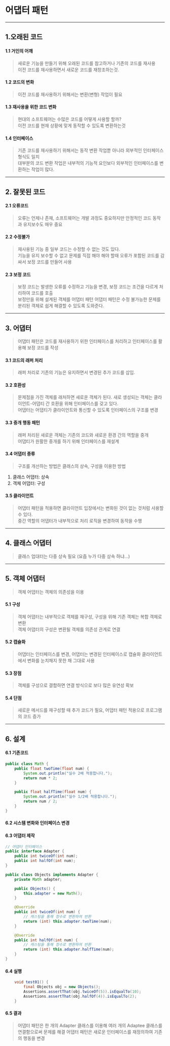 # 어댑터 패턴

---

## 1.오래된 코드
#### 1.1 거인의 어깨
> 새로운 기능을 만들기 위해 오래된 코드를 참고하거나 기존의 코드를 재사용  
> 이전 코드를 재사용하면서 새로운 코드를 재창조하는것.

#### 1.2 코드의 변화
> 이전 코드를 재사용하기 위해서는 변환(변형) 작업이 필요

#### 1.3 재사용을 위한 코드 변화
> 현대의 소프트웨어는 수많은 코드를 어떻게 사용할 할까?   
> 이전 코드를 현재 상황에 맞게 동작할 수 있도록 변환하는것

#### 1.4 인터페이스
> 기존 코드를 재사용하기 위해서는 동작 변환 작업뿐 아니라 외부적인 인터페이스 형식도 일치  
> 대부분의 코드 변환 작업은 내부적의 기능적 요인보다 외부적인 인터페이스를 변환하는 작업이 많다.

---
## 2. 잘못된 코드

#### 2.1 오류코드
> 오류는 언제나 존재, 소프트웨어는 개발 과정도 중요하지만 안정적인 코드 동작과 유지보수도 매우 중요

#### 2.2 수정불가
> 재사용된 기능 중 일부 코드는 수정할 수 없는 것도 있다.  
> 기능을 유지 보수할 수 없고 문제를 직접 해야 해야 할때 오류가 포함된 코드를 감싸서 보정 코드를 만들어 사용

#### 2.3 보정 코드
> 보정 코드는 발생한 오류를 수정하고 기능을 변경, 보정 코드는 조건을 다르게 처리하여 코드를 호출  
> 보정만을 위해 설계된 객체를 어댑터 패턴
> 어댑터 패턴은 수정 불가능한 문제를 분리된 객체로 쉽게 해결할 수 있도록 도와준다.

---

## 3. 어댑터
> 어댑터 패턴은 코드를 재사용하기 위한 인터페이스를 처리하고 인터페이스를 활용해 보정 코드를 작성

#### 3.1 코드의 래퍼 처리
> 래퍼 처리로 기존의 기능은 유지하면서 변경된 추가 코드를 삽입.

#### 3.2 호환성
> 문제점을 가진 객체를 래처하면 새로운 객체가 된다. 새로 생성되는 객체는 클라이언트-어댑티 간 호환을 위해 인터페이스를 갖고 있다.  
> 어댑터는 어댑티가 클라이언트와 통신할 수 있도록 인터페이스의 구조를 변경  

#### 3.3 중개 행동 패턴
> 래퍼 처리된 새로운 객체는 기존의 코드와 새로운 환경 간의 역할을 중개  
> 어댑티가 원활한 중개를 하기 위해 인터페이스를 재설계

#### 3.4 어댑터 종류
> 구조를 개선하는 방법은 클래스의 상속, 구성을 이용한 방법
1. 클래스 어댑터: 상속
2. 객체 어댑터: 구성

#### 3.5 클라이언트
> 어댑터 패턴을 적용하면 클라이언트 입장에서는 변화된 것이 없는 것처럼 사용할 수 있다.  
> 중간 역할의 어댑터가 내부적으로 처리 로직을 변경하여 동작을 수행

---

## 4. 클래스 어댑터
> 클래스 업대터는 다중 상속 필요 (요즘 누가 다중 상속 하냐...)

---

## 5. 객체 어댑터
> 객체 어댑터는 객체의 의존성을 이용

#### 5.1 구성
> 객체 어댑터는 내부적으로 객체를 재구성, 구성을 위해 기존 객체는 복합 객체로 변환  
> 객체 어댑터의 구성은 변환될 객체를 의존성 관계로 연결

#### 5.2 캡슐화
> 어댑터는 인터페이스를 변경, 어댑터는 변경된 인터페이스로 캡슐화 클라이언트에서 변화를 눈치채지 못한 채 그대로 사용

#### 5.3 장점
> 객체를 구성으로 결합하면 연결 방식으로 보다 많은 유연성 확보

#### 5.4 단점
> 새로운 메서드를 재구성할 때 추가 코드가 필요, 어댑터 패턴 적용으로 프로그램의 코드 증가

---

## 6. 설계
#### 6.1 기존코드
```java
public class Math {
    public float twoTime(float num) {
        System.out.println("실수 2배 적용합니다.");
        return num * 2;
    }

    public float halfTime(float num) {
        System.out.println("실수 1/2배 적용합니다.");
        return num / 2;
    }
}
```
#### 6.2 시스템 변화와 인터페이스 변경

#### 6.3 어댑터 제작
```java
// 어댑터 인터페이스
public interface Adapter {
    public int twiceOf(int num);
    public int halfOf(int num);
}
```
```java
public class Objects implements Adapter {
    private Math adapter;

    public Objects() {
        this.adapter = new Math();
    }

    @Override
    public int twiceOf(int num) {
        // 캐스팅을 통해 정수로 변환하여 반환
        return (int) this.adapter.twoTime(num);
    }

    @Override
    public int halfOf(int num) {
        // 캐스팅을 통해 정수로 변환하여 반환
        return (int) this.adapter.halfTime(num);
    }
}
```

#### 6.4 실행
```java
    void test01() {
        final Objects obj = new Objects();
        Assertions.assertThat(obj.twiceOf(5)).isEqualTo(10);
        Assertions.assertThat(obj.halfOf(4)).isEqualTo(2);
    }
``` 

#### 6.5 결과
> 어댑터 패턴은 한 개의 Adapter 클래스를 이용해 여러 개의 Adaptee 클래스를 연결함으로써 문제를 해결
> 어댑터 패턴은 새로운 인터페이스를 재정의하여 기존의 행동을 변경